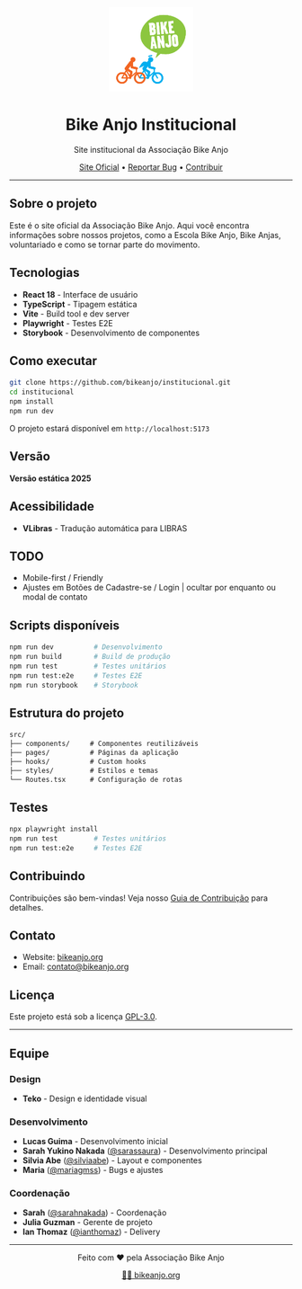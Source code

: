 <p align="center">
  <img alt="Bike Anjo" src="./docs/bikeanjo.png" width="150">
</p>

<h1 align="center">Bike Anjo Institucional</h1>

<p align="center">
  Site institucional da Associação Bike Anjo
</p>

<p align="center">
  <a href="https://bikeanjo.org">Site Oficial</a> •
  <a href="https://github.com/bikeanjo/institucional/issues">Reportar Bug</a> •
  <a href="CONTRIBUTING.md">Contribuir</a>
</p>

---

## Sobre o projeto

Este é o site oficial da Associação Bike Anjo. Aqui você encontra informações sobre nossos projetos, como a Escola Bike Anjo, Bike Anjas, voluntariado e como se tornar parte do movimento.

## Tecnologias

- **React 18** - Interface de usuário
- **TypeScript** - Tipagem estática  
- **Vite** - Build tool e dev server
- **Playwright** - Testes E2E
- **Storybook** - Desenvolvimento de componentes

## Como executar

```bash
git clone https://github.com/bikeanjo/institucional.git
cd institucional
npm install
npm run dev
```

O projeto estará disponível em `http://localhost:5173`

## Versão

**Versão estática 2025**

## Acessibilidade

- **VLibras** - Tradução automática para LIBRAS

## TODO

- Mobile-first / Friendly
- Ajustes em Botões de Cadastre-se / Login | ocultar por enquanto ou modal de contato

## Scripts disponíveis

```bash
npm run dev          # Desenvolvimento
npm run build        # Build de produção
npm run test         # Testes unitários
npm run test:e2e     # Testes E2E
npm run storybook    # Storybook
```


## Estrutura do projeto

```
src/
├── components/     # Componentes reutilizáveis
├── pages/          # Páginas da aplicação
├── hooks/          # Custom hooks
├── styles/         # Estilos e temas
└── Routes.tsx      # Configuração de rotas
```

## Testes

```bash
npx playwright install
npm run test         # Testes unitários
npm run test:e2e     # Testes E2E
```

## Contribuindo

Contribuições são bem-vindas! Veja nosso [Guia de Contribuição](CONTRIBUTING.md) para detalhes.

## Contato

- Website: [bikeanjo.org](https://bikeanjo.org)
- Email: contato@bikeanjo.org

## Licença

Este projeto está sob a licença [GPL-3.0](LICENSE.md).

---

## Equipe

### Design
- **Teko** - Design e identidade visual

### Desenvolvimento
- **Lucas Guima** - Desenvolvimento inicial
- **Sarah Yukino Nakada** ([@sarassaura](https://github.com/sarassaura)) - Desenvolvimento principal
- **Silvia Abe** ([@silviaabe](https://github.com/silviaabe)) - Layout e componentes
- **Maria** ([@mariagmss](https://github.com/mariagmss)) - Bugs e ajustes


### Coordenação
- **Sarah** ([@sarahnakada](https://github.com/sarahnakada)) - Coordenação
- **Julia Guzman** - Gerente de projeto
- **Ian Thomaz** ([@ianthomaz](https://github.com/ianthomaz)) - Delivery

---

<p align="center">
  Feito com ❤️ pela Associação Bike Anjo
</p>

<p align="center">
  <a href="https://bikeanjo.org">🚴‍♀️ bikeanjo.org</a>
</p>
